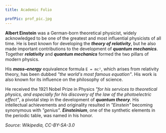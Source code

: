 ```yaml
---
title: Academic Folio

profPic: prof_pic.jpg
---
```


**Albert Einstein** was a German-born theoretical physicist, widely acknowledged to be one of the greatest and most influential physicists of all time. He is best known for developing the **_theory of relativity_**, but he also made important contributions to the development of **_quantum mechanics_**. Together **_relativity_** and **_quantum mechanics_** formed the two pillars of modern physics.

His **_mass–energy_** equivalence formula `E = mc²`, which arises from relativity theory, has been dubbed _"the world's most famous equation"_. His work is also known for its influence on the philosophy of science.

He received the 1921 Nobel Prize in Physics _"for his services to theoretical physics, and especially for his discovery of the law of the photoelectric effect"_, a pivotal step in the development of **_quantum theory_**. His intellectual achievements and originality resulted in _"Einstein"_ becoming synonymous with _"genius"_. **_Einsteinium_**, one of the synthetic elements in the periodic table, was named in his honor.

_Source: Wikipedia, CC-BY-SA-3.0_
